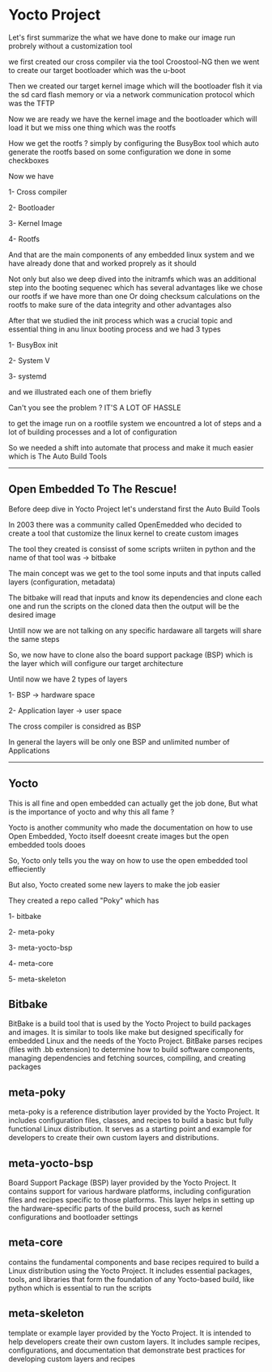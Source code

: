 # Yocto Project

Let's first summarize the what we have done to make our image run probrely without a customization tool

we first created our cross compiler via the tool Croostool-NG then we went to create our target bootloader which was the u-boot

Then we created our target kernel image which will the bootloader flsh it via the sd card flash memory or via a network communication protocol which was the TFTP

Now we are ready we have the kernel image and the bootloader which will load it but we miss one thing which was the rootfs

How we get the rootfs ? simply by configuring the BusyBox tool which auto generate the rootfs based on some configuration we done in some checkboxes


Now we have

  1- Cross compiler
  
  2- Bootloader
  
  3- Kernel Image
  
  4- Rootfs
  


And that are the main components of any embedded linux system and we have already done that and worked proprely as it should

Not only but also we deep dived into the initramfs which was an additional step into the booting sequenec which has several advantages like we chose our rootfs if we have more than one
Or doing checksum calculations on the rootfs to make sure of the data integrity and other advantages also


After that we studied the init process which was a crucial topic and essential thing in anu linux booting process and we had 3 types

  1- BusyBox init
  
  2- System V
  
  3- systemd
  


and we illustrated each one of them briefly 

Can't you see the problem ? IT'S A LOT OF HASSLE

to get the image run on a rootfile system we encountred a lot of steps and a lot of building processes and a lot of configuration


So we needed a shift into automate that process and make it much easier which is The Auto Build Tools



---------------------------------------------------------------------------------------------------------------------------------------------------------------------------------------
## Open Embedded To The Rescue!



Before deep dive in Yocto Project let's understand first the Auto Build Tools

In 2003 there was a community called OpenEmedded who decided to create a tool that customize the linux kernel to create custom images


The tool they created is consisst of some scripts wriiten in python and the name of that tool was -> bitbake


The main concept was we get to the tool some inputs and that inputs called layers (configuration, metadata)

The bitbake will read that inputs and know its dependencies and clone each one and run the scripts on the cloned data then the output will be the desired image


Untill now we are not talking on any specific hardaware all targets will share the same steps


So, we now have to clone also the board support package (BSP) which is the layer which will configure our target architecture



Until now we have 2 types of layers

  1- BSP -> hardware space

  2- Application layer -> user space



The cross compiler is considred as BSP


In general the layers will be only one BSP and unlimited number of Applications


----------------------------------------------------------------------------------------------------------------------------------------------------------------------------------------
## Yocto

This is all fine and open embedded can actually get the job done, But what is the importance of yocto and why this all fame ?

Yocto is another community who made the documentation on how to use Open Embedded, Yocto itself doeesnt create images but the open embedded tools dooes

So, Yocto only tells you the way on how to use the open embedded tool effieciently

But also, Yocto created some new layers to make the job easier

They created a repo called "Poky" which has

  1- bitbake

  2- meta-poky

  3- meta-yocto-bsp

  4- meta-core

  5- meta-skeleton



## Bitbake

BitBake is a build tool that is used by the Yocto Project to build packages and images.
It is similar to tools like make but designed specifically for embedded Linux and the needs of the Yocto Project.
BitBake parses recipes (files with .bb extension) to determine how to build software components, managing dependencies and fetching sources, compiling, and creating packages




## meta-poky

meta-poky is a reference distribution layer provided by the Yocto Project. 
It includes configuration files, classes, and recipes to build a basic but fully functional Linux distribution. 
It serves as a starting point and example for developers to create their own custom layers and distributions.




## meta-yocto-bsp

Board Support Package (BSP) layer provided by the Yocto Project. 
It contains support for various hardware platforms, including configuration files and recipes specific to those platforms. 
This layer helps in setting up the hardware-specific parts of the build process, such as kernel configurations and bootloader settings





## meta-core

contains the fundamental components and base recipes required to build a Linux distribution using the Yocto Project. 
It includes essential packages, tools, and libraries that form the foundation of any Yocto-based build, like python which is essential to run the scripts



## meta-skeleton

template or example layer provided by the Yocto Project. It is intended to help developers create their own custom layers. 
It includes sample recipes, configurations, and documentation that demonstrate best practices for developing custom layers and recipes






